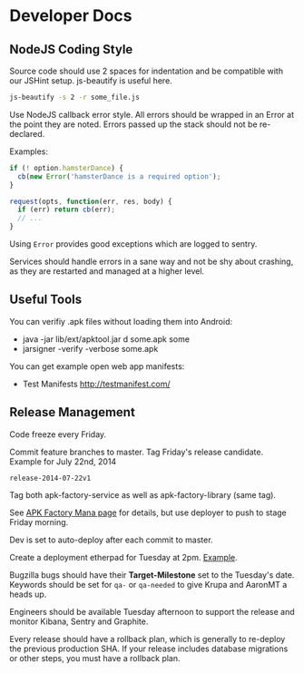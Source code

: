 # Developer Docs

## NodeJS Coding Style

Source code should use 2 spaces for indentation and be compatible with our JSHint setup.
js-beautify is useful here.

```sh
js-beautify -s 2 -r some_file.js
```

Use NodeJS callback error style. All errors should be wrapped
in an Error at the point they are noted. Errors passed up the
stack should not be re-declared.

Examples:

```js
if (! option.hamsterDance) {
  cb(new Error('hamsterDance is a required option');
}

request(opts, function(err, res, body) {
  if (err) return cb(err);
  // ...
}
```

Using `Error` provides good exceptions which are logged to sentry.

Services should handle errors in a sane way and not be shy about
crashing, as they are restarted and managed at a higher level.

## Useful Tools

You can verifiy .apk files without loading them into Android:

* java -jar lib/ext/apktool.jar d some.apk some
* jarsigner -verify -verbose some.apk

You can get example open web app manifests:

* Test Manifests http://testmanifest.com/

## Release Management

Code freeze every Friday.

Commit feature branches to master. Tag Friday's release candidate.
Example for July 22nd, 2014

    release-2014-07-22v1

Tag both apk-factory-service as well as apk-factory-library (same tag).

See [APK Factory Mana page](https://mana.mozilla.org/wiki/pages/viewpage.action?pageId=38547561) for details,
but use deployer to push to stage Friday morning.

Dev is set to auto-deploy after each commit to master.

Create a deployment etherpad for Tuesday at 2pm. [Example](https://etherpad.mozilla.org/apk-2014-07-22).

Bugzilla bugs should have their **Target-Milestone** set to the Tuesday's date.
Keywords should be set for `qa-` or `qa-needed` to give Krupa and AaronMT a heads up.

Engineers should be available Tuesday afternoon to support the release and monitor Kibana, Sentry and Graphite.

Every release should have a rollback plan, which is generally to re-deploy the previous production SHA.
If your release includes database migrations or other steps, you must have a rollback plan.
